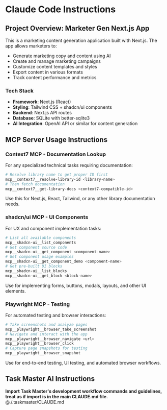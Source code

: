 # Claude Code Instructions

## Project Overview: Marketer Gen Next.js App

This is a marketing content generation application built with Next.js. The app allows marketers to:

- Generate marketing copy and content using AI
- Create and manage marketing campaigns
- Customize content templates and styles
- Export content in various formats
- Track content performance and metrics

### Tech Stack
- **Framework**: Next.js (React)
- **Styling**: Tailwind CSS + shadcn/ui components
- **Backend**: Next.js API routes
- **Database**: SQLite with better-sqlite3
- **AI Integration**: OpenAI API or similar for content generation

## MCP Server Usage Instructions

### Context7 MCP - Documentation Lookup
For any specialized technical tasks requiring documentation:
```bash
# Resolve library name to get proper ID first
mcp__context7__resolve-library-id <library-name>
# Then fetch documentation
mcp__context7__get-library-docs <context7-compatible-id>
```
Use this for Next.js, React, Tailwind, or any other library documentation needs.

### shadcn/ui MCP - UI Components
For UX and component implementation tasks:
```bash
# List all available components
mcp__shadcn-ui__list_components
# Get component source code
mcp__shadcn-ui__get_component <component-name>
# Get component usage examples
mcp__shadcn-ui__get_component_demo <component-name>
# Get pre-built UI blocks
mcp__shadcn-ui__list_blocks
mcp__shadcn-ui__get_block <block-name>
```
Use for implementing forms, buttons, modals, layouts, and other UI elements.

### Playwright MCP - Testing
For automated testing and browser interactions:
```bash
# Take screenshots and analyze pages
mcp__playwright__browser_take_screenshot
# Navigate and interact with the app
mcp__playwright__browser_navigate <url>
mcp__playwright__browser_click
# Capture page snapshots for testing
mcp__playwright__browser_snapshot
```
Use for end-to-end testing, UI testing, and automated browser workflows.

## Task Master AI Instructions
**Import Task Master's development workflow commands and guidelines, treat as if import is in the main CLAUDE.md file.**
@./.taskmaster/CLAUDE.md

